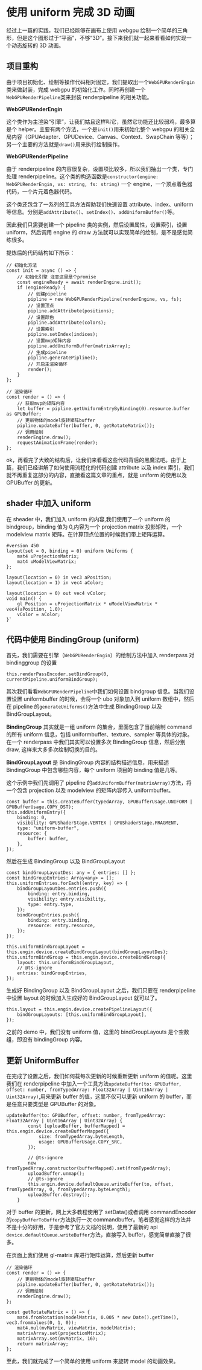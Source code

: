 <!--
 * @Author: hongxu.lin
 * @Date: 2020-07-20 17:05:21
 * @LastEditTime: 2020-07-20 23:12:06
-->

# 使用 uniform 完成 3D 动画

经过上一篇的实践，我们已经能够在画布上使用 webgpu 绘制一个简单的三角形，但是这个图形过于“平面”，不够“3D”。接下来我们就一起来看看如何实现一个动态旋转的 3D 动画。

## 项目重构

由于项目初始化、绘制等操作代码相对固定，我们提取出一个`WebGPURenderEngin`类来做封装，完成 webgpu 的初始化工作。同时再创建一个`WebGPURenderPipeline`类来封装 renderpipeline 的相关功能。

**WebGPURenderEngin**

这个类作为主渲染“引擎”，让我们姑且这样叫它，虽然它功能还比较弱鸡，最多算是个 helper。主要有两个方法，一个是`init()`用来初始化整个 webgpu 的相关全局内容（GPUAdapter、GPUDevice、Canvas、Context、SwapChain 等等）；另一个主要的方法就是`draw()`用来执行绘制操作。

**WebGPURenderPipeline**

由于 renderpipeline 的内容很复杂，设置项比较多，所以我们抽出一个类，专门处理 renderpipeline。这个类的构造函数是`constructor(engine: WebGPURenderEngin, vs: string, fs: string)` 一个 engine，一个顶点着色器代码，一个片元着色器代码。

这个类还包含了一系列的工具方法帮助我们快速设置 attribute、index、uniform 等信息。分别是`addAttribute()`、`setIndex()`、`addUniformBuffer()`等。

因此我们只需要创建一个 pipeline 类的实例，然后设置属性，设置索引，设置 uniform，然后调用 engine 的 draw 方法就可以实现简单的绘制，是不是感觉简练很多。

提炼后的代码结构如下所示：

```
// 初始化方法
const init = async () => {
    // 初始化引擎 注意这里是个promise
    const engineReady = await renderEngine.init();
    if (engineReady) {
        // 创建pipeline
        pipline = new WebGPURenderPipeline(renderEngine, vs, fs);
        // 设置顶点
        pipline.addAttribute(positions);
        // 设置颜色
        pipline.addAttribute(colors);
        // 设置索引
        pipline.setIndex(indices);
        // 设置mvp矩阵内容
        pipline.addUniformBuffer(matrixArray);
        // 生成pipeline
        pipline.generatePipline();
        // 开启主渲染循环
        render();
    }
};

// 渲染循环
const render = () => {
    // 获取mvp的矩阵内容
    let buffer = pipline.getUniformEntryByBinding(0).resource.buffer as GPUBuffer;
    // 更新物体的model旋转矩阵buffer
    pipline.updateBuffer(buffer, 0, getRotateMatrix());
    // 调用绘制
    renderEngine.draw();
    requestAnimationFrame(render);
};

```

ok，再看完了大致的结构后，让我们来看看这些代码背后的黑魔法吧。由于上篇，我们已经讲解了如何使用流程化的代码创建 attribute 以及 index 索引，我们就不再重复这部分的内容，直接看这篇文章的重点，就是 uniform 的使用以及 GPUBuffer 的更新。

## shader 中加入 uniform

在 sheader 中，我们加入 uniform 的内容,我们使用了一个 uniform 的 bindgroup，binding 值为 0,内容为一个 projection matrix 投影矩阵，一个 modelview matrix 矩阵。在计算顶点位置的时候我们带上矩阵运算。

```
#version 450
layout(set = 0, binding = 0) uniform Uniforms {
    mat4 uProjectionMatrix;
    mat4 uModelViewMatrix;
};

layout(location = 0) in vec3 aPosition;
layout(location = 1) in vec4 aColor;

layout(location = 0) out vec4 vColor;
void main() {
    gl_Position = uProjectionMatrix * uModelViewMatrix * vec4(aPosition, 1.0);
    vColor = aColor;
}`
```

## 代码中使用 BindingGroup (uniform)

首先，我们需要在引擎（`WebGPURenderEngin`）的绘制方法中加入 renderpass 对 bindinggroup 的设置

```
this.renderPassEncoder.setBindGroup(0, currentPipeline.uniformBindGroup);

```

其次我们看看`WebGPURenderPipeline`中我们如何设置 bindgroup 信息。当我们设置设置 uniformbuffer 的时候，会将一个 ubo 对象加入到 uniform 数组中，然后在 pipeline 的`generateUniforms()`方法中生成 BindingGroup 以及 BindGroupLayout。

**BindingGroup** 其实就是一组 uniform 的集合，里面包含了当前绘制 command 的所有 uniform 信息，包括 uniformbuffer、texture、sampler 等具体的对象。在一个 renderpass 中我们其实可以设置多次 BindingGroup 信息，然后分别 draw, 这样来大多多次绘制切换的目的。

**BindGroupLayout** 是 BindingGroup 内容的结构描述信息，用来描述 BindingGroup 中包含哪些内容，每个 uniform 项目的 binding 值是几等。

这个示例中我们先调用了 pipeline 的`addUniformBuffer(matrixArray)`方法，将一个包含 projection 以及 modelview 的矩阵内容传入 uniformbuffer。

```
const buffer = this.createBuffer(typedArray, GPUBufferUsage.UNIFORM | GPUBufferUsage.COPY_DST);
this.addUniformEntry({
    binding: 0,
    visibility: GPUShaderStage.VERTEX | GPUShaderStage.FRAGMENT,
    type: "uniform-buffer",
    resource: {
        buffer: buffer,
    },
});
```

然后在生成 BindingGroup 以及 BindGroupLayout

```
const bindGroupLayoutDes: any = { entries: [] };
const bindGroupEntries: Array<any> = [];
this.uniformEntries.forEach((entry, key) => {
    bindGroupLayoutDes.entries.push({
        binding: entry.binding,
        visibility: entry.visibility,
        type: entry.type,
    });
    bindGroupEntries.push({
        binding: entry.binding,
        resource: entry.resource,
    });
});

this.uniformBindGroupLayout = this.engin.device.createBindGroupLayout(bindGroupLayoutDes);
this.uniformBindGroup = this.engin.device.createBindGroup({
    layout: this.uniformBindGroupLayout,
    // @ts-ignore
    entries: bindGroupEntries,
});
```

生成好 BindingGroup 以及 BindGroupLayout 之后，我们只要在 renderpipeline 中设置 layout 的时候加入生成好的 BindGroupLayout 就可以了。

```
this.layout = this.engin.device.createPipelineLayout({
    bindGroupLayouts: [this.uniformBindGroupLayout],
});
```

之前的 demo 中，我们没有 uniform 值，这里的 bindGroupLayouts 是个空数组，即没有 bindingGroup 内容。

## 更新 UniformBuffer

在完成了设置之后，我们如何载每次更新的时候重新更新 uniform 的值呢。这里我们在 renderpipeline 中加入一个工具方法`updateBuffer(to: GPUBuffer, offset: number, fromTypedArray: Float32Array | Uint16Array | Uint32Array)`,用来更新 buffer 的值，这里不仅可以更新 uniform 的 buffer，而是任意只要类型是 GPUBuffer 的对象。

```
updateBuffer(to: GPUBuffer, offset: number, fromTypedArray: Float32Array | Uint16Array | Uint32Array) {
        const [uploadBuffer, bufferMapped] = this.engin.device.createBufferMapped({
            size: fromTypedArray.byteLength,
            usage: GPUBufferUsage.COPY_SRC,
        });

        // @ts-ignore
        new fromTypedArray.constructor(bufferMapped).set(fromTypedArray);
        uploadBuffer.unmap();
        // @ts-ignore
        this.engin.device.defaultQueue.writeBuffer(to, offset, fromTypedArray, 0, fromTypedArray.byteLength);
        uploadBuffer.destroy();
    }
```

对于 buffer 的更新，网上大多教程使用了 setData()或者调用 commandEncoder 的`copyBufferToBuffer`方法执行一次 commandbuffer。笔者感觉这样的方法并不是十分的好用，于是参考了官方文档的说明，使用了最新的 api `device.defaultQueue.writeBuffer`方法，直接写入 buffer，感觉简单直接了很多。

在页面上我们使用 gl-matrix 库进行矩阵运算，然后更新 buffer

```
// 渲染循环
const render = () => {
    // 更新物体的model旋转矩阵buffer
    pipline.updateBuffer(buffer, 0, getRotateMatrix());
    // 调用绘制
    renderEngine.draw();
};

const getRotateMatrix = () => {
    mat4.fromRotation(modelMatrix, 0.005 * new Date().getTime(), vec3.fromValues(0, 1, 0));
    mat4.mul(mvMatrix, viewMatrix, modelMatrix);
    matrixArray.set(projectionMtrix);
    matrixArray.set(mvMatrix, 16);
    return matrixArray;
};

```

至此，我们就完成了一个简单的使用 uniform 来旋转 model 的动画效果。
